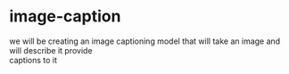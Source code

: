 # image-caption
we will be creating an image captioning model that will take an image and will describe it provide\
captions to it
